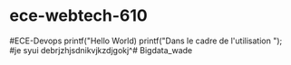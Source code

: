 # ece-webtech-610
#ECE-Devops
printf("Hello World)
printf("Dans le cadre de l'utilisation ");
#je syui debrjzhjsdnikvjkzdjgokj^# Bigdata_wade
